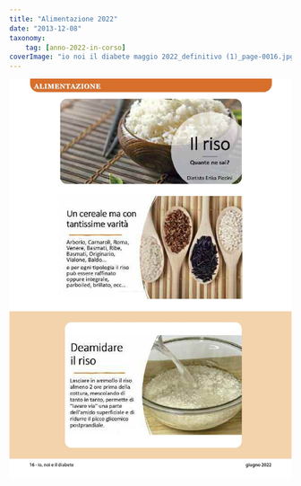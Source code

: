 ```yaml
---
title: "Alimentazione 2022"
date: "2013-12-08"
taxonomy: 
    tag: [anno-2022-in-corso]
coverImage: "io noi il diabete maggio 2022_definitivo (1)_page-0016.jpg"
---
```


![alimentazione 2022](images/io%20noi%20il%20diabete%20maggio%202022_definitivo%20(1)_page-0016.jpg)
